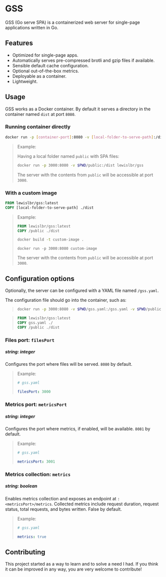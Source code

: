 # GSS

GSS (Go serve SPA) is a containerized web server for single-page applications written in Go.

## Features

- Optimized for single-page apps.
- Automatically serves pre-compressed brotli and gzip files if available.
- Sensible default cache configuration.
- Optional out-of-the-box metrics.
- Deployable as a container.
- Lightweight.

## Usage

GSS works as a Docker container. By default it serves a directory in the container named `dist` at port `8080`.

### Running container directly

```sh
docker run -p [container-port]:8080 -v [local-folder-to-serve-path]:/dist lewislbr/gss
```

> Example:
>
> Having a local folder named `public` with SPA files:
>
> ```sh
> docker run -p 3000:8080 -v $PWD/public:/dist lewislbr/gss
> ```
>
> The server with the contents from `public` will be accessible at port `3000`.

### With a custom image

```Dockerfile
FROM lewislbr/gss:latest
COPY [local-folder-to-serve-path] ./dist
```

> Example:
>
> ```Dockerfile
> FROM lewislbr/gss:latest
> COPY /public ./dist
> ```
>
> ```sh
> docker build -t custom-image .
> ```
>
> ```
> docker run -p 3000:8080 custom-image
> ```
>
> The server with the contents from `public` will be accessible at port `3000`.

## Configuration options

Optionally, the server can be configured with a YAML file named `/gss.yaml`.

The configuration file should go into the container, such as:

> ```sh
> docker run -p 3000:8080 -v $PWD/gss.yaml:/gss.yaml -v $PWD/public:/dist lewislbr/gss
> ```

> ```Dockerfile
> FROM lewislbr/gss:latest
> COPY gss.yaml ./
> COPY /public ./dist
> ```

### Files port: `filesPort`

##### string: integer

Configures the port where files will be served. `8080` by default.

> Example:
>
> ```yaml
> # gss.yaml
>
> filesPort: 3000
> ```

### Metrics port: `metricsPort`

##### string: integer

Configures the port where metrics, if enabled, will be available. `8081` by default.

> Example:
>
> ```yaml
> # gss.yaml
>
> metricsPort: 3001
> ```

### Metrics collection: `metrics`

##### string: boolean

Enables metrics collection and exposes an endpoint at `:<metricsPort>/metrics`. Collected metrics include request duration, request status, total requests, and bytes written. False by default.

> Example:
>
> ```yaml
> # gss.yaml
>
> metrics: true
> ```

## Contributing

This project started as a way to learn and to solve a need I had. If you think it can be improved in any way, you are very welcome to contribute!
